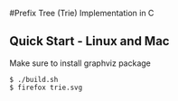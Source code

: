 #Prefix Tree (Trie) Implementation in C

## Quick Start - Linux and Mac
Make sure to install graphviz package
```console
$ ./build.sh
$ firefox trie.svg
```
